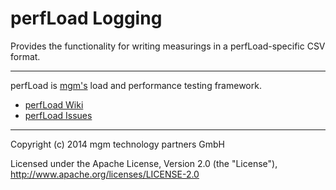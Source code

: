 # perfLoad Logging

Provides the functionality for writing measurings in a perfLoad-specific CSV format.

---

perfLoad is [mgm's](http://www.mgm-tp.com) load and performance testing framework.

* [perfLoad Wiki](https://github.com/mgm-tp/perfload/wiki)
* [perfLoad Issues](https://github.com/mgm-tp/perfload/issues)

---

Copyright (c) 2014 mgm technology partners GmbH

Licensed under the Apache License, Version 2.0 (the "License"),
http://www.apache.org/licenses/LICENSE-2.0
